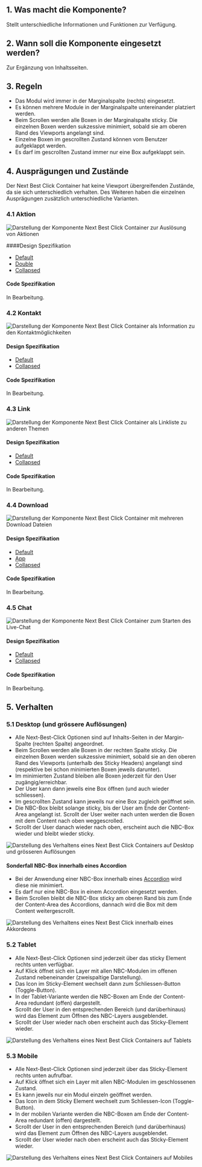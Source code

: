 ## 1. Was macht die Komponente?
Stellt unterschiedliche Informationen und Funktionen zur Verfügung.

## 2. Wann soll die Komponente eingesetzt werden? 
Zur Ergänzung von Inhaltsseiten.

## 3. Regeln
* Das Modul wird immer in der Marginalspalte (rechts) eingesetzt.
* Es können mehrere Module in der Marginalspalte untereinander platziert werden.
* Beim Scrollen werden alle Boxen in der Marginalspalte sticky. Die einzelnen Boxen werden sukzessive minimiert, sobald sie am oberen Rand des Viewports angelangt sind.
* Einzelne Boxen im gescrollten Zustand können vom Benutzer aufgeklappt werden.
* Es darf im gescrollten Zustand immer nur eine Box aufgeklappt sein.

## 4. Ausprägungen und Zustände 
Der Next Best Click Container hat keine Viewport übergreifenden Zustände, da sie sich unterschiedlich verhalten. Des Weiteren haben die einzelnen Ausprägungen zusätzlich unterschiedliche Varianten.

### 4.1 Aktion
![Darstellung der Komponente Next Best Click Container zur Auslösung von Aktionen](https://raw.githubusercontent.com/sbb-design-systems/design-system-website-documentation/master/documentation/components/nbc/images/nbc_action.png 'class: image')

####Design Spezifikation
* [Default](https://www.sketch.com/s/80f12b3b-58e5-4b4c-98cd-c553bae18db0/a/7mav9P#Inspector)
* [Double](https://www.sketch.com/s/80f12b3b-58e5-4b4c-98cd-c553bae18db0/a/yaQ2Aa#Inspector)
* [Collapsed](https://www.sketch.com/s/80f12b3b-58e5-4b4c-98cd-c553bae18db0/a/9aWeqz#Inspector)

#### Code Spezifikation
In Bearbeitung.

### 4.2 Kontakt
![Darstellung der Komponente Next Best Click Container als Information zu den Kontaktmöglichkeiten](https://raw.githubusercontent.com/sbb-design-systems/design-system-website-documentation/master/documentation/components/nbc/images/nbc_contact.png 'class: image')

#### Design Spezifikation
* [Default](https://www.sketch.com/s/80f12b3b-58e5-4b4c-98cd-c553bae18db0/a/PZoP58#Inspector)
* [Collapsed](https://www.sketch.com/s/80f12b3b-58e5-4b4c-98cd-c553bae18db0/a/gLZlWj#Inspector)

#### Code Spezifikation
In Bearbeitung.

### 4.3 Link
![Darstellung der Komponente Next Best Click Container als Linkliste zu anderen Themen](https://raw.githubusercontent.com/sbb-design-systems/design-system-website-documentation/master/documentation/components/nbc/images/nbc_link.png 'class: image')

#### Design Spezifikation
* [Default](https://www.sketch.com/s/80f12b3b-58e5-4b4c-98cd-c553bae18db0/a/8Dp4q8#Inspector)
* [Collapsed](https://www.sketch.com/s/80f12b3b-58e5-4b4c-98cd-c553bae18db0/a/2vejgA#Inspector)

#### Code Spezifikation
In Bearbeitung.

### 4.4 Download
![Darstellung der Komponente Next Best Click Container mit mehreren Download Dateien](https://raw.githubusercontent.com/sbb-design-systems/design-system-website-documentation/master/documentation/components/nbc/images/nbc_download.png 'class: image')

#### Design Spezifikation
* [Default](https://www.sketch.com/s/80f12b3b-58e5-4b4c-98cd-c553bae18db0/a/MjM757#Inspector)
* [App](https://www.sketch.com/s/80f12b3b-58e5-4b4c-98cd-c553bae18db0/a/5GoZqd#Inspector)
* [Collapsed](https://www.sketch.com/s/80f12b3b-58e5-4b4c-98cd-c553bae18db0/a/bVam9j#Inspector)

#### Code Spezifikation
In Bearbeitung.

### 4.5 Chat
![Darstellung der Komponente Next Best Click Container zum Starten des Live-Chat](https://raw.githubusercontent.com/sbb-design-systems/design-system-website-documentation/master/documentation/components/nbc/images/nbc_chat.png 'class: image')

#### Design Spezifikation
* [Default](https://www.sketch.com/s/80f12b3b-58e5-4b4c-98cd-c553bae18db0/a/WmnWrk#Inspector)
* [Collapsed](https://www.sketch.com/s/80f12b3b-58e5-4b4c-98cd-c553bae18db0/a/34xdqm#Inspector)

#### Code Spezifikation
In Bearbeitung.

## 5. Verhalten
### 5.1 Desktop (und grössere Auflösungen)
* Alle Next-Best-Click Optionen sind auf Inhalts-Seiten in der Margin-Spalte (rechten Spalte) angeordnet.
* Beim Scrollen werden alle Boxen in der rechten Spalte sticky. Die einzelnen Boxen werden sukzessive minimiert, sobald sie an den oberen Rand des Viewports (unterhalb des Sticky Headers) angelangt sind (respektive bei schon minimierten Boxen jeweils darunter).
* Im minimierten Zustand bleiben alle Boxen jederzeit für den User zugängig/erreichbar.
* Der User kann dann jeweils eine Box öffnen (und auch wieder schliessen).
* Im gescrollten Zustand kann jeweils nur eine Box zugleich geöffnet sein.
* Die NBC-Box bleibt solange sticky, bis der User am Ende der Content-Area angelangt ist. Scrollt der User weiter nach unten werden die Boxen mit dem Content nach oben weggescrolled.
* Scrollt der User danach wieder nach oben, erscheint auch die NBC-Box wieder und bleibt wieder sticky.

![Darstellung des Verhaltens eines Next Best Click Containers auf Desktop und grösseren Auflösungen](https://raw.githubusercontent.com/sbb-design-systems/design-system-website-documentation/master/documentation/components/nbc/images/nbc_behaviour_desktop_default.png 'class: image')

#### Sonderfall NBC-Box innerhalb eines Accordion
* Bei der Anwendung einer NBC-Box innerhalb eines [Accordion](https://digital.sbb.ch/de/websites/components/accordion) wird diese nie minimiert.
* Es darf nur eine NBC-Box in einem Accordion eingesetzt werden.
* Beim Scrollen bleibt die NBC-Box sticky am oberen Rand bis zum Ende der Content-Area des Accordions, dannach wird die Box mit dem Content weitergescrollt.

![Darstellung des Verhaltens eines Next Best Click innerhalb eines Akkordeons](https://raw.githubusercontent.com/sbb-design-systems/design-system-website-documentation/master/documentation/components/nbc/images/nbc_behaviour_desktop_accordion.png 'class: image')

### 5.2 Tablet
* Alle Next-Best-Click Optionen sind jederzeit über das sticky Element rechts unten verfügbar.
* Auf Klick öffnet sich ein Layer mit allen NBC-Modulen im offenen Zustand nebeneinander (zweispaltige Darstellung).
* Das Icon im Sticky-Element wechselt dann zum Schliessen-Button (Toggle-Button).
* In der Tablet-Variante werden die NBC-Boxen am Ende der Content-Area redundant (offen) dargestellt.
* Scrollt der User in den entsprechenden Bereich (und darüberhinaus) wird das Element zum Öffnen des NBC-Layers ausgeblendet.
* Scrollt der User wieder nach oben erscheint auch das Sticky-Element wieder.

![Darstellung des Verhaltens eines Next Best Click Containers auf Tablets](https://raw.githubusercontent.com/sbb-design-systems/design-system-website-documentation/master/documentation/components/nbc/images/nbc_behaviour_tablet.png 'class: image')

### 5.3 Mobile
* Alle Next-Best-Click Optionen sind jederzeit über das Sticky-Element rechts unten aufrufbar.
* Auf Klick öffnet sich ein Layer mit allen NBC-Modulen im geschlossenen Zustand. 
* Es kann jeweils nur ein Modul einzeln geöffnet werden.
* Das Icon in dem Sticky Element wechselt zum Schliessen-Icon (Toggle-Button).
* In der mobilen Variante werden die NBC-Boxen am Ende der Content-Area redundant (offen) dargestellt.
* Scrollt der User in den entsprechenden Bereich (und darüberhinaus) wird das Element zum Öffnen des NBC-Layers ausgeblendet.
* Scrollt der User wieder nach oben erscheint auch das Sticky-Element wieder.

![Darstellung des Verhaltens eines Next Best Click Containers auf Mobiles](https://raw.githubusercontent.com/sbb-design-systems/design-system-website-documentation/master/documentation/components/nbc/images/nbc_behaviour_mobile.png 'class: image')